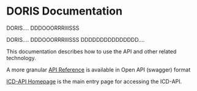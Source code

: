 ﻿# DORIS Documentation

DORIS.... DDDOOORRRIIISSS

DORIS.... DDDOOORRRIIISSS
DDDDDDDDDDDDDDD....

This documentation describes how to use the API and other related technology. 

A more granular [API Reference](https://id.who.int/swagger/index.html) is available in Open API (swagger) format

[ICD-API Homepage](../../) is the main entry page for accessing the ICD-API.

